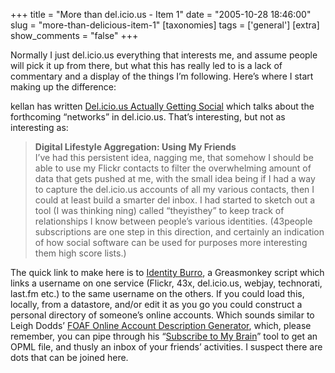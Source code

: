 +++
title = "More than del.icio.us - Item 1"
date = "2005-10-28 18:46:00"
slug = "more-than-delicious-item-1"
[taxonomies]
tags = ['general']
[extra]
show_comments = "false"
+++

Normally I just del.icio.us everything that interests me, and assume people will pick it up from there, but what this has really led to is a lack of commentary and a display of the things I’m following. Here’s where I start making up the difference:

kellan has written [Del.icio.us Actually Getting Social](http://laughingmeme.org/articles/2005/10/26/del-icio-us-actually-getting-social "Del.icio.us actually getting social") which talks about the forthcoming “networks” in del.icio.us. That’s interesting, but not as interesting as:

> **Digital Lifestyle Aggregation: Using My Friends**  
> I’ve had this persistent idea, nagging me, that somehow I should be able to use my Flickr contacts to filter the overwhelming amount of data that gets pushed at me, with the small idea being if I had a way to capture the del.icio.us accounts of all my various contacts, then I could at least build a smarter del inbox. I had started to sketch out a tool (I was thinking ning) called “theyisthey” to keep track of relationships I know between people’s various identities. (43people subscriptions are one step in this direction, and certainly an indication of how social software can be used for purposes more interesting them high score lists.)

The quick link to make here is to [Identity Burro](http://moloko.itc.it/paoloblog/archives/2005/08/29/identity_burro_making_social_sites_more_social.html "Identity Burro"), a Greasmonkey script which links a username on one service (Flickr, 43x, del.icio.us, webjay, technorati, last.fm etc.) to the same username on the others. If you could load this, locally, from a datastore, and/or edit it as you go you could construct a personal directory of someone’s online accounts. Which sounds similar to Leigh Dodds’ [FOAF Online Account Description Generator](http://www.ldodds.com/foaf/online-account), which, please remember, you can pipe through his “[Subscribe to My Brain](http://www.ldodds.com/foaf/brain-subscribe)” tool to get an OPML file, and thusly an inbox of your friends’ activities. I suspect there are dots that can be joined here.
